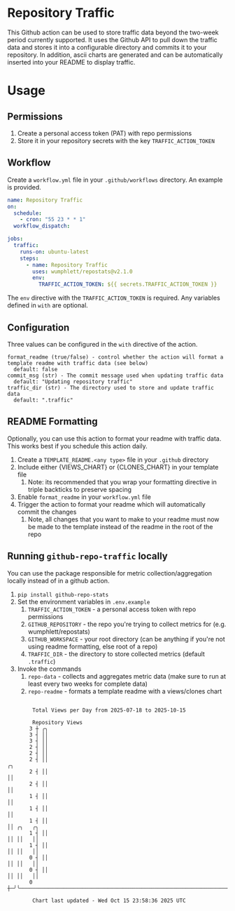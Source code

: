 # Repository Traffic

This Github action can be used to store traffic data beyond the two-week period currently supported.
It uses the Github API to pull down the traffic data and stores it into a configurable directory and commits it to your 
repository. In addition, ascii charts are generated and can be automatically inserted into your README to display traffic.

# Usage
## Permissions
1. Create a personal access token (PAT) with repo permissions
2. Store it in your repository secrets with the key `TRAFFIC_ACTION_TOKEN`

## Workflow
Create a `workflow.yml` file in your `.github/workflows` directory. An example is provided.

```yaml
name: Repository Traffic
on:
  schedule:
    - cron: "55 23 * * 1"
  workflow_dispatch:

jobs:
  traffic:
    runs-on: ubuntu-latest
    steps:
      - name: Repository Traffic
        uses: wumphlett/repostats@v2.1.0
        env:
          TRAFFIC_ACTION_TOKEN: ${{ secrets.TRAFFIC_ACTION_TOKEN }}
```
The `env` directive with the `TRAFFIC_ACTION_TOKEN` is required. Any variables defined in `with` are optional.

## Configuration
Three values can be configured in the `with` directive of the action.
```
format_readme (true/false) - control whether the action will format a template readme with traffic data (see below)
  default: false
commit_msg (str) - The commit message used when updating traffic data
  default: "Updating repository traffic"
traffic_dir (str) - The directory used to store and update traffic data
  default: ".traffic"
```

## README Formatting
Optionally, you can use this action to format your readme with traffic data. This works best if you schedule this action
daily.

1. Create a `TEMPLATE_README.<any type>` file in your `.github` directory
2. Include either {VIEWS_CHART} or {CLONES_CHART} in your template file
   1. Note: its recommended that you wrap your formatting directive in triple backticks to preserve spacing
3. Enable `format_readme` in your `workflow.yml` file
4. Trigger the action to format your readme which will automatically commit the changes
   1. Note, all changes that you want to make to your readme must now be made to the template instead of the readme in the root of the repo

## Running `github-repo-traffic` locally
You can use the package responsible for metric collection/aggregation locally instead of in a github action.

1. `pip install github-repo-stats`
2. Set the environment variables in `.env.example`
   1. `TRAFFIC_ACTION_TOKEN` - a personal access token with repo permissions
   2. `GITHUB_REPOSITORY` - the repo you're trying to collect metrics for (e.g. wumphlett/repostats)
   3. `GITHUB_WORKSPACE` - your root directory (can be anything if you're not using readme formatting, else root of a repo)
   4. `TRAFFIC_DIR` - the directory to store collected metrics (default `.traffic`)
3. Invoke the commands
   1. `repo-data` - collects and aggregates metric data (make sure to run at least every two weeks for complete data)
   2. `repo-readme` - formats a template readme with a views/clones chart

```

        Total Views per Day from 2025-07-18 to 2025-10-15

        Repository Views
       3 ┼ ╭╮
       3 ┤ ││
       3 ┤ ││
       2 ┤ ││
       2 ┤ ││
       2 ┤ ││                                                                           ╭╮
       2 ┤ ││                                                                           ││
       2 ┤ ││                                                                           ││
       1 ┤ ││                                                                           ││
       1 ┤ ││                                                                           ││
       1 ┤ ││                                                                           ││ ╭╮   ╭╮
       1 ┤ ││                                                                           ││ ││   ││
       1 ┤ ││                                                                           ││ ││   ││
       0 ┤ ││                                                                           ││ ││   ││
       0 ┤ ││                                                                           ││ ││   ││
       0 ┼─╯╰───────────────────────────────────────────────────────────────────────────╯╰─╯╰───╯╰─

        Chart last updated - Wed Oct 15 23:58:36 2025 UTC
        
```
